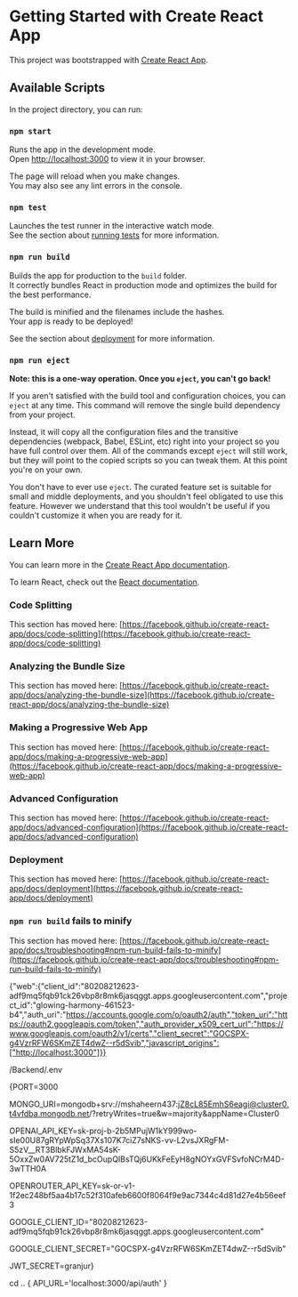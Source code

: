 # Getting Started with Create React App

This project was bootstrapped with [Create React App](https://github.com/facebook/create-react-app).

## Available Scripts

In the project directory, you can run:

### `npm start`

Runs the app in the development mode.\
Open [http://localhost:3000](http://localhost:3000) to view it in your browser.

The page will reload when you make changes.\
You may also see any lint errors in the console.

### `npm test`

Launches the test runner in the interactive watch mode.\
See the section about [running tests](https://facebook.github.io/create-react-app/docs/running-tests) for more information.

### `npm run build`

Builds the app for production to the `build` folder.\
It correctly bundles React in production mode and optimizes the build for the best performance.

The build is minified and the filenames include the hashes.\
Your app is ready to be deployed!

See the section about [deployment](https://facebook.github.io/create-react-app/docs/deployment) for more information.

### `npm run eject`

**Note: this is a one-way operation. Once you `eject`, you can't go back!**

If you aren't satisfied with the build tool and configuration choices, you can `eject` at any time. This command will remove the single build dependency from your project.

Instead, it will copy all the configuration files and the transitive dependencies (webpack, Babel, ESLint, etc) right into your project so you have full control over them. All of the commands except `eject` will still work, but they will point to the copied scripts so you can tweak them. At this point you're on your own.

You don't have to ever use `eject`. The curated feature set is suitable for small and middle deployments, and you shouldn't feel obligated to use this feature. However we understand that this tool wouldn't be useful if you couldn't customize it when you are ready for it.

## Learn More

You can learn more in the [Create React App documentation](https://facebook.github.io/create-react-app/docs/getting-started).

To learn React, check out the [React documentation](https://reactjs.org/).

### Code Splitting

This section has moved here: [https://facebook.github.io/create-react-app/docs/code-splitting](https://facebook.github.io/create-react-app/docs/code-splitting)

### Analyzing the Bundle Size

This section has moved here: [https://facebook.github.io/create-react-app/docs/analyzing-the-bundle-size](https://facebook.github.io/create-react-app/docs/analyzing-the-bundle-size)

### Making a Progressive Web App

This section has moved here: [https://facebook.github.io/create-react-app/docs/making-a-progressive-web-app](https://facebook.github.io/create-react-app/docs/making-a-progressive-web-app)

### Advanced Configuration

This section has moved here: [https://facebook.github.io/create-react-app/docs/advanced-configuration](https://facebook.github.io/create-react-app/docs/advanced-configuration)

### Deployment

This section has moved here: [https://facebook.github.io/create-react-app/docs/deployment](https://facebook.github.io/create-react-app/docs/deployment)

### `npm run build` fails to minify

This section has moved here: [https://facebook.github.io/create-react-app/docs/troubleshooting#npm-run-build-fails-to-minify](https://facebook.github.io/create-react-app/docs/troubleshooting#npm-run-build-fails-to-minify)

{"web":{"client_id":"80208212623-adf9mq5fqb91ck26vbp8r8mk6jasqggt.apps.googleusercontent.com","project_id":"glowing-harmony-461523-b4","auth_uri":"https://accounts.google.com/o/oauth2/auth","token_uri":"https://oauth2.googleapis.com/token","auth_provider_x509_cert_url":"https://www.googleapis.com/oauth2/v1/certs","client_secret":"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","javascript_origins":["http://localhost:3000"]}}

/Backend/.env

{PORT=3000

MONGO_URI=mongodb+srv://mshaheern437:jZ8cL85EmhS6eagi@cluster0.t4vfdba.mongodb.net/?retryWrites=true&w=majority&appName=Cluster0

OPENAI_API_KEY=sk-proj-b-2b5MPujW1kY999wo-sIe00U87gRYpWpSq37Xs107K7ciZ7sNKS-vv-L2vsJXRgFM-S5zV\_\_RT3BlbkFJWxMA54sK-5OxxZw0AV725tZ1d_bcOupQIBsTQj6UKkFeEyH8gNOYxGVFSvfoNCrM4D-3wTTH0A

OPENROUTER_API_KEY=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

GOOGLE_CLIENT_ID="80208212623-adf9mq5fqb91ck26vbp8r8mk6jasqggt.apps.googleusercontent.com"

GOOGLE_CLIENT_SECRET="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"

JWT_SECRET=granjur}

cd ..
{
API_URL='localhost:3000/api/auth'
}
